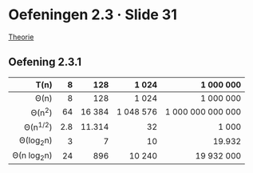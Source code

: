 # Oefeningen 2.3 &middot; Slide 31

[Theorie](/1ste-jaar/semester-II/Probleem-Oplossend-Denken-I.md#hoofdstuk-2)

## Oefening 2.3.1

| T(n)                        | 8    | 128    | 1 024     | 1 000 000         |
| --------------------------: | ---: | -----: | --------: | ----------------: |
| &Theta;(n)                  | 8    | 128    | 1 024     | 1 000 000         |
| &Theta;(n<sup>2</sup>)      | 64   | 16 384 | 1 048 576 | 1 000 000 000 000 |
| &Theta;(n<sup>1/2</sup>)    | 2.8  | 11.314 | 32        | 1 000             |
| &Theta;(log<sub>2</sub>n)   | 3    | 7      | 10        | 19.932            |
| &Theta;(n log<sub>2</sub>n) | 24   | 896    | 10 240    | 19 932 000        |

